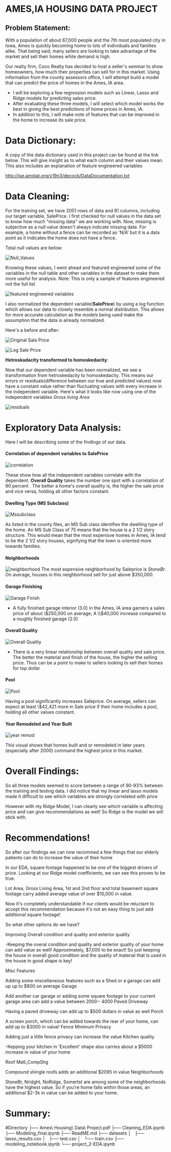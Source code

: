 # AMES,IA HOUSING DATA PROJECT

## Problem Statement:
With a population of about 67,000 people and the 7th most populated city in Iowa, Ames is quickly becoming home to lots of individuals and families alike. That being said, many sellers are looking to take advantage of the market and sell their homes while demand is high.

Our realty firm, Coco Realty has decided to host a seller's seminar to show homeowners, how much their properties can sell for in this market. Using information from the county assessors office, I will attempt build a model that can predict the price of homes in the Ames, IA area.

- I will be exploring a few regression models such as Linear, Lasso and Ridge models for predicting sales price.
- After evaluating these three models, I will select which model works the best in giving the best predictions of home prices in Ames, IA.
- In addition to this, I will make note of features that can be improved in the home to increase its sale price.

# Data Dictionary:

A copy of the data dictionary used in this project can be found at the link below. This will give insight as to what each column and their values mean. This also includes an explanation of feature engineered variables

http://jse.amstat.org/v19n3/decock/DataDocumentation.txt

# Data Cleaning:
For the training set, we have 2051 rows of data and 81 columns, including our target variable, SalePrice.
I first checked for null values in the data set to know how much "missing data" we are working with. Now, missing is subjective as a null value doesn't always indicate missing data. For example, a home without a fence can be recorded as 'N/A' but it is a data point as it indicates the home does not have a fence.

Total null values are below:

![Null_Values](../01-Ames-housing/photos/null_values.png)

Knowing these values, I went ahead and featured engineered some of the variables in the null table and other variables in the dataset to make them more useful for analysis. Note: This is only a sample of features engineered not the full list

![featured engineered variables](../01-Ames-housing/photos/feat_eng_var.png)

I also normalized the dependent variable(**SalePrice**) by using a log function which allows our data to closely resemble a normal distribution. This allows for more accurate calculation as the models being used make the assumption that the data is already normalized.

Here's a before and after:

![Original Sale Price](../01-Ames-housing/photos/Saleprice_original.png)

![Log Sale Price](../01-Ames-housing/photos/Log_Saleprice.png)

**Hetroskadacity transformed to homoskedacity**:

Now that our dependent variable has been normalized, we see a transformation from hetroskedacity to homoskedacity. This means our errors or residuals(difference between our true and predicted values) now have a constant value rather than fluctuating values with every increase in the independent variable. Here's what it looks like now using one of the independent variables *Gross living Area*

![residuals](../01-Ames-housing/photos/residuals.png)

# Exploratory Data Analysis:
Here I will be describing some of the findings of our data.

#### Correlation of dependent variables to SalePrice
![correlation](../01-Ames-housing/photos/Saleprice_correlation)

These show how all the independent variables correlate with the dependent. **Overall Quality** takes the number one spot with a correlation of 80 percent . The better a home's overall quality is, the higher the sale price and vice versa, holding all other factors constant.

#### Dwelling Type (MS Subclass)

![Mssubclass](../01-Ames-housing/photos/Mssubclass.png)

As listed in the county files, an MS Sub class identifies the dwelling type of the home. An MS Sub Class of 75 means that the house is a 2 1/2 story structure. This would mean that the most expenisve homes in Ames, IA tend to be the 2 1/2 story houses, signifying that the town is oriented more towards families.

#### Neighborhoods

![neighborhood](../01-Ames-housing/photos/neighborhood.png)
The most expensive neighborhood by Saleprice is *StoneBr*. On average, houses in this neighborhood sell for just above $350,000.

#### Garage Finishing

![Garage Finish](../01-Ames-housing/photos/garage_finish.png)

- A fully finished garage interior (3.0) in the Ames, IA area garners a sales price of about \\$250,000 on average; A \\$40,000 increase compared to a roughly finished garage (2.0)

#### Overall Quality

![Overall Quality](../01-Ames-housing/photos/overall_qual.png)

- There is a very linear relationship between overall quality and sale price. The better the material and finish of the house, the higher the selling price. Thus can be a point to make to sellers looking to sell their homes for top dollar

#### Pool

![Pool](../01-Ames-housing/photos/pool.png)

Having a pool significantly increases Saleprice. On average, sellers can expect at least \\$42,421 more in Sale price if their home includes a pool, holding all other values constant.


#### Year Remodeled and Year Built

![year remod](../01/Ames-housing/photos.year_remod.png)

This visual shows that homes built and or remodeled in later years (especially after 2000) command the highest price in this market.





# Overall Findings:

So all three models seemed to score between a range of 90-93% between the training and testing data. I did notice that my linear and lasso models made it difficult to see which variables are strongly correlated with price

However with my Ridge Model, I can clearly see which variable is affecting price and can give recommendations as well! So Ridge is the model we will stick with.

# Recommendations!

So after our findings we can now recommed a few things that our elderly patients can do to increase the value of their home

In our EDA, square footage happened to be one of the biggest drivers of price. Looking at our Ridge model coefficients, we can see this proves to be true.

Lot Area, Gross Living Area, 1st and 2nd floor and total basement square footage carry added average value of over $10,000 in value.

Now it's completely understandable if our clients would be reluctant to accept this recommendation because it's not an easy thing to just add additional square footage!

So what other options do we have?

Improving Overall condition and quality and exterior quality

-Keeping the overal condition and quality and exterior quality of your home can add value as well! Approximately, $7,000 to be exact! So just keeping the house in overall good condition and the quality of material that is used in the house in good shape is key!

Misc Features

Adding some miscellaneous features such as a Shed or a garage can add up up to $800 on average
Garage

Add another car garage or adding some square footage to your current garage area can add a value between  2000− 4000
Paved Driveway

Having a paved driveway can add up to $500 dollars in value as well
Porch

A screen porch, which can be added towards the rear of your home, can add up to $3000 in value!
Fence Minimum Privacy

Adding just a little fence privacy can increase the value
Kitchen quality

-Kepping your kitchen in 'Excellent' shape also carries about a $5000 increase in value of your home

Roof Matl_CompShg

Compound shingle roofs adds an additional $2095 in value
Neighborhoods

StoneBr, Nridght, NoRidge, Somertst are among some of the neighborhoods have the highest value. So if you're home falls within those areas, an additional $2-3k in value can be added to your home.

# Summary:


#Directory
├── Ames\ Housing\ Data\ Project.pdf
├── Cleaning_EDA.ipynb
├── Modeling_final.ipynb
├── ReadME.md
├── datasets
│   ├── lasso_results.csv
│   ├── test.csv
│   └── train.csv
├── modeling_notebook.ipynb
└── project_2-EDA.ipynb
